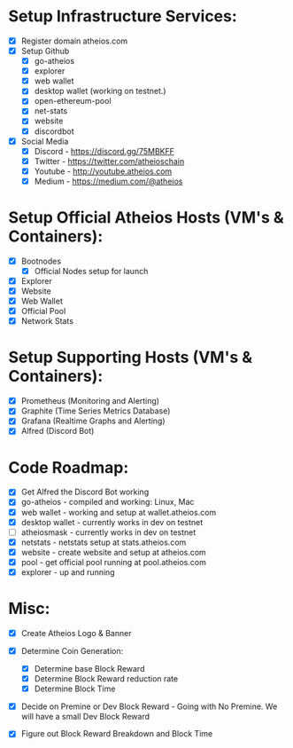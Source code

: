 # Setup Infrastructure Services:
* [x] Register domain atheios.com
* [x] Setup Github
    * [x] go-atheios
    * [x] explorer
    * [x] web wallet
    * [x] desktop wallet (working on testnet.)
    * [x] open-ethereum-pool
    * [x] net-stats
    * [x] website
    * [x] discordbot
* [x] Social Media
	* [x] Discord - https://discord.gg/75MBKFF
	* [x] Twitter - https://twitter.com/atheioschain
	* [x] Youtube - http://youtube.atheios.com
	* [x] Medium - https://medium.com/@atheios

# Setup Official Atheios Hosts (VM's & Containers):
* [x] Bootnodes
    * [x] Official Nodes setup for launch
* [x] Explorer
* [x] Website
* [x] Web Wallet
* [x] Official Pool 
* [x] Network Stats 

# Setup Supporting Hosts (VM's & Containers):
* [x] Prometheus (Monitoring and Alerting)
* [x] Graphite (Time Series Metrics Database)
* [x] Grafana (Realtime Graphs and Alerting)
* [x] Alfred (Discord Bot)

# Code Roadmap:
* [x] Get Alfred the Discord Bot working
* [x] go-atheios - compiled and working: Linux, Mac
* [x] web wallet - working and setup at wallet.atheios.com
* [x] desktop wallet - currently works in dev on testnet
* [ ] atheiosmask - currently works in dev on testnet
* [x] netstats - netstats setup at stats.atheios.com
* [x] website - create website and setup at atheios.com
* [x] pool - get official pool running at pool.atheios.com
* [x] explorer - up and running

# Misc:
* [x] Create Atheios Logo & Banner
* [x] Determine Coin Generation: 
    * [x] Determine base Block Reward 
    * [x] Determine Block Reward reduction rate 
    * [x] Determine Block Time
* [x] Decide on Premine or Dev Block Reward - Going with No Premine. We will have a small Dev Block Reward
* [x] Figure out Block Reward Breakdown and Block Time


